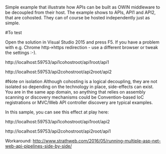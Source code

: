 Simple example that illustrate how APIs can be built as OWIN middleware to be decoupled from their host. 
The example shows to APIs, API1 and API2, that are cohosted. They can of course be hosted independently just as simple.

#To test

Open the solution in Visual Studio 2015 and press F5.
If you have a problem with e.g. Chrome http->https redirection - use a different browser or tweak the settings :-).

http://localhost:59753/api1cohostroot/api1root/api1

http://localhost:59753/api2cohostroot/api2root/api2

#Note on isolation
Although cohosting is a logical decoupling, they are not isolated so depending on the technology in place, side-effects can exist.
You are in the same app domain, so anything that relies on assembly scanning or discovery mechanisms could be 
Convention-based IoC registrations or MVC/Web API controller discovery are typical examples.

In this sample, you can see this effect at play here:

http://localhost:59753/api1cohostroot/api1root/api2

http://localhost:59753/api2cohostroot/api2root/api1

Workaround: http://www.strathweb.com/2016/05/running-multiple-asp-net-web-api-pipelines-side-by-side/

